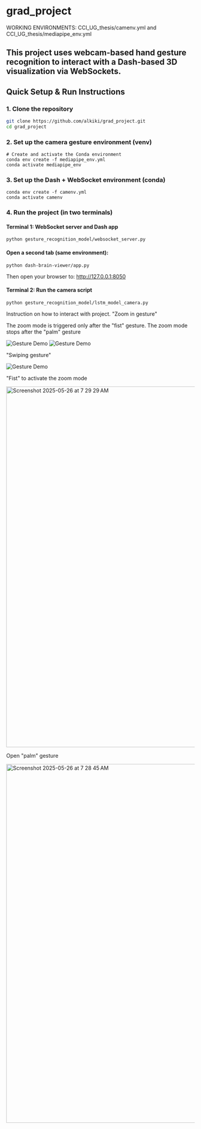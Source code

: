 # grad_project

WORKING ENVIRONMENTS: CCI_UG_thesis/camenv.yml and CCI_UG_thesis/mediapipe_env.yml

This project uses webcam-based hand gesture recognition to interact with a Dash-based 3D visualization via WebSockets.
---

## Quick Setup & Run Instructions

###  1. Clone the repository

```bash
git clone https://github.com/alkiki/grad_project.git
cd grad_project
```
### 2. Set up the camera gesture environment (venv)
```
# Create and activate the Conda environment
conda env create -f mediapipe_env.yml
conda activate mediapipe_env
```
### 3. Set up the Dash + WebSocket environment (conda)
```# Create and activate the Conda environment
conda env create -f camenv.yml
conda activate camenv
```
### 4. Run the project (in two terminals)
#### Terminal 1: WebSocket server and Dash app
```conda activate mediapipe_env
python gesture_recognition_model/websocket_server.py
```
#### Open a second tab (same environment):
```conda activate camenv
python dash-brain-viewer/app.py
```
Then open your browser to:
http://127.0.0.1:8050

#### Terminal 2: Run the camera script
```conda activate mediapipe_env       # On Windows: camenv\Scripts\activate
python gesture_recognition_model/lstm_model_camera.py
```
Instruction on how to interact with project. 
"Zoom in gesture"


The zoom mode is triggered only after the "fist" gesture. The zoom mode stops after the "palm" gesture


![Gesture Demo](zoom_in.gif)
![Gesture Demo](zoom_out.gif)




"Swiping gesture"


![Gesture Demo](swipe_left.gif)




"Fist" to activate the zoom mode 


<img width="965" alt="Screenshot 2025-05-26 at 7 29 29 AM" src="https://github.com/user-attachments/assets/4ab5dc25-683a-4f5f-8d7b-77be9e451d7d" />



Open "palm" gesture


<img width="960" alt="Screenshot 2025-05-26 at 7 28 45 AM" src="https://github.com/user-attachments/assets/525dff27-476f-4619-80da-aa44f2e89e36" />


